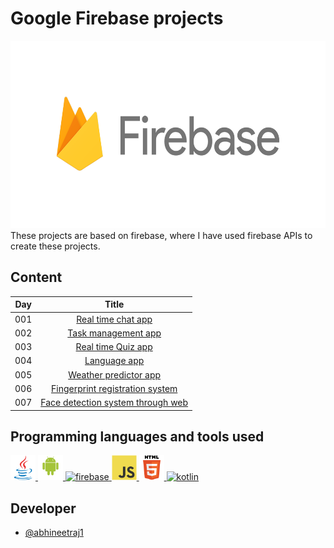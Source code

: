 # Google Firebase projects

<img src="https://github.com/abhineetraj1/google-firebase-projects/raw/main/image00.png" height="300px">
These projects are based on firebase, where I have used firebase APIs to create these projects.

## Content

| Day | Title      |
| --- |:----------: |
| 001 | [Real time chat app](firebase-chat/) |
| 002 | [Task management app](firebase-task-app) |
| 003 | [Real time Quiz app](firebase-quiz-app) |
| 004 | [Language app](firebase-language-translation-app) |
| 005 | [Weather predictor app](firebase-weather-predictor) |
| 006 | [Fingerprint registration system](firebase-fingerprint) |
| 007 | [Face detection system through web](firebase-face-detection-web) |

## Programming languages and tools used
<a href="https://www.java.com" target="_blank" rel="noreferrer"> <img src="https://raw.githubusercontent.com/devicons/devicon/master/icons/java/java-original.svg" alt="java" width="40" height="40"/> </a><a href="https://developer.android.com" target="_blank" rel="noreferrer"> <img src="https://raw.githubusercontent.com/devicons/devicon/master/icons/android/android-original-wordmark.svg" alt="android" width="40" height="40"/></a><a href="https://firebase.google.com/" target="_blank" rel="noreferrer"> <img src="https://www.vectorlogo.zone/logos/firebase/firebase-icon.svg" alt="firebase" width="40" height="40"/> </a><a href="https://developer.mozilla.org/en-US/docs/Web/JavaScript" target="_blank" rel="noreferrer"> <img src="https://raw.githubusercontent.com/devicons/devicon/master/icons/javascript/javascript-original.svg" alt="javascript" width="40" height="40"/> </a><a href="https://www.w3.org/html/" target="_blank" rel="noreferrer"> <img src="https://raw.githubusercontent.com/devicons/devicon/master/icons/html5/html5-original-wordmark.svg" alt="html5" width="40" height="40"/> </a>  <a href="https://kotlinlang.org" target="_blank" rel="noreferrer"> <img src="https://www.vectorlogo.zone/logos/kotlinlang/kotlinlang-icon.svg" alt="kotlin" width="40" height="40"/> </a>

## Developer
*	[@abhineetraj1](https://github.com/abhineetraj1)
